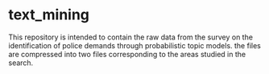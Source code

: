 # text_mining
This repository is intended to contain the raw data from the survey on the identification of police demands through probabilistic topic models. the files are compressed into two files corresponding to the areas studied in the search.
